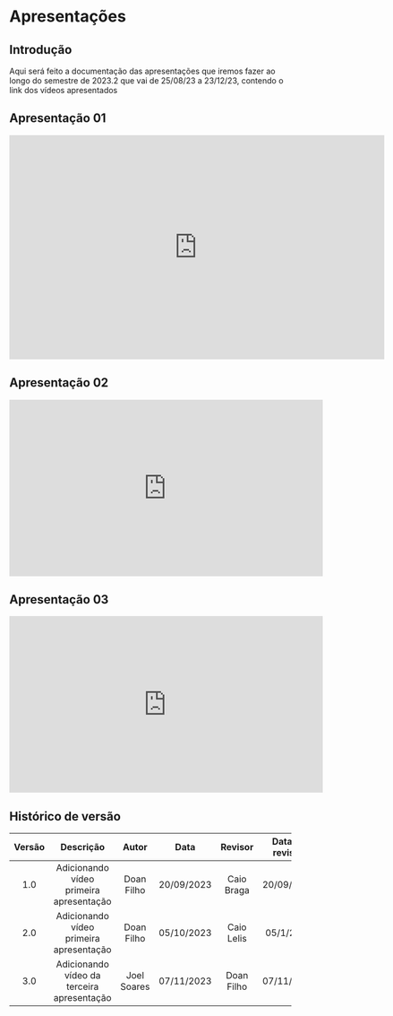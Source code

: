 # **Apresentações**

## **Introdução**

Aqui será feito a documentação das apresentações que iremos fazer ao longo do semestre de 2023.2
que vai de 25/08/23 a 23/12/23, contendo o link dos vídeos apresentados


## **Apresentação 01** 

<iframe width="670" height="400" src="https://www.youtube.com/embed/bMkxdVUn1es?si=W0Qp8K7G6dxLgRd5" title="YouTube video player" frameborder="0" allow="accelerometer; autoplay; clipboard-write; encrypted-media; gyroscope; picture-in-picture; web-share" allowfullscreen></iframe>


## **Apresentação 02**

<iframe width="560" height="315" src="https://www.youtube.com/embed/iipCuTyg4fk?si=WntKzZC8vvMgfZ0R" title="YouTube video player" frameborder="0" allow="accelerometer; autoplay; clipboard-write; encrypted-media; gyroscope; picture-in-picture; web-share" allowfullscreen></iframe>

## **Apresentação 03**

<iframe width="560" height="315" src="https://www.youtube.com/watch?v=TDZomwVlL84&feature=youtu.be" title="YouTube video player" frameborder="0" allow="accelerometer; autoplay; clipboard-write; encrypted-media; gyroscope; picture-in-picture; web-share" allowfullscreen></iframe>


## **Histórico de versão**
| Versão |          Descrição              |     Autor       |      Data      |   Revisor     |    Data de revisão    |  
|:------:|:-------------------------------:|:---------------:|:--------------:|:-------------:|:---------------------:|
|  1.0   | Adicionando vídeo primeira apresentação | Doan Filho  |   20/09/2023   | Caio Braga  | 20/09/2023 |
|  2.0   | Adicionando vídeo primeira apresentação | Doan Filho  |   05/10/2023   | Caio Lelis | 05/1/2023 |
|  3.0   | Adicionando vídeo da terceira apresentação | Joel Soares  |   07/11/2023   | Doan Filho | 07/11/2023 |